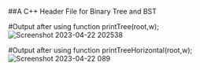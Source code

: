 ##A C++ Header File for Binary Tree and BST



#Output after using function printTree(root,w);
![Screenshot 2023-04-22 202538](https://user-images.githubusercontent.com/98400093/233791951-c03af055-bfe7-4f1f-ae6a-bfec092ff071.png)


#Output after using function printTreeHorizontal(root,w);
![Screenshot 2023-04-22 089](https://user-images.githubusercontent.com/98400093/233791948-8e44637f-9ce7-4846-b5c4-b2707c8cad03.png)
